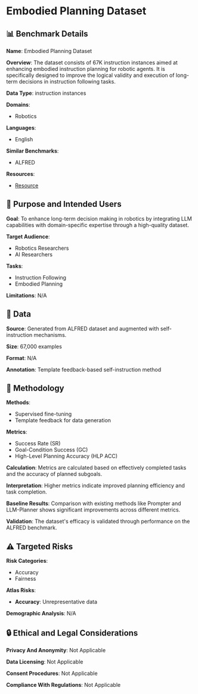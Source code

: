 # Embodied Planning Dataset

## 📊 Benchmark Details

**Name**: Embodied Planning Dataset

**Overview**: The dataset consists of 67K instruction instances aimed at enhancing embodied instruction planning for robotic agents. It is specifically designed to improve the logical validity and execution of long-term decisions in instruction following tasks.

**Data Type**: instruction instances

**Domains**:
- Robotics

**Languages**:
- English

**Similar Benchmarks**:
- ALFRED

**Resources**:
- [Resource](N/A)

## 🎯 Purpose and Intended Users

**Goal**: To enhance long-term decision making in robotics by integrating LLM capabilities with domain-specific expertise through a high-quality dataset.

**Target Audience**:
- Robotics Researchers
- AI Researchers

**Tasks**:
- Instruction Following
- Embodied Planning

**Limitations**: N/A

## 💾 Data

**Source**: Generated from ALFRED dataset and augmented with self-instruction mechanisms.

**Size**: 67,000 examples

**Format**: N/A

**Annotation**: Template feedback-based self-instruction method

## 🔬 Methodology

**Methods**:
- Supervised fine-tuning
- Template feedback for data generation

**Metrics**:
- Success Rate (SR)
- Goal-Condition Success (GC)
- High-Level Planning Accuracy (HLP ACC)

**Calculation**: Metrics are calculated based on effectively completed tasks and the accuracy of planned subgoals.

**Interpretation**: Higher metrics indicate improved planning efficiency and task completion.

**Baseline Results**: Comparison with existing methods like Prompter and LLM-Planner shows significant improvements across different metrics.

**Validation**: The dataset's efficacy is validated through performance on the ALFRED benchmark.

## ⚠️ Targeted Risks

**Risk Categories**:
- Accuracy
- Fairness

**Atlas Risks**:
- **Accuracy**: Unrepresentative data

**Demographic Analysis**: N/A

## 🔒 Ethical and Legal Considerations

**Privacy And Anonymity**: Not Applicable

**Data Licensing**: Not Applicable

**Consent Procedures**: Not Applicable

**Compliance With Regulations**: Not Applicable
